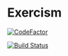 # Exercism

[![CodeFactor](https://www.codefactor.io/repository/github/jbudbo/exercism/badge)](https://www.codefactor.io/repository/github/jbudbo/exercism)

[![Build Status](https://travis-ci.org/jbudbo/Exercism.svg?branch=master)](https://travis-ci.org/jbudbo/Exercism)
